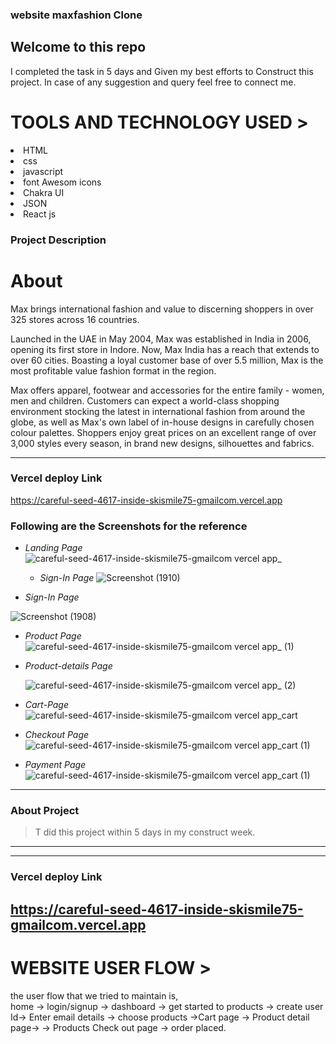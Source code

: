 

###   website <span>maxfashion Clone<span>
<h2>Welcome to this repo</h2>

I completed the task in 5 days and Given my
 best efforts to Construct this project.
In case of any suggestion and query feel free to connect me.

 <h1>TOOLS AND TECHNOLOGY USED ></h1>
  <li>HTML</li>
  <li>css</li>
<li>javascript</li>  
<li>font Awesom icons</li>
<li>Chakra UI</li>
<li>JSON</li>
<li>React js</li>


### Project Description
 
 
 <h1>About </h1>
Max brings international fashion and value to discerning shoppers in over 325 stores across 16 countries.

Launched in the UAE in May 2004, Max was established in India in 2006, opening its first store in Indore. Now, Max India has a reach that extends to over 60 cities. Boasting a loyal customer base of over 5.5 million, Max is the most profitable value fashion format in the region.

Max offers apparel, footwear and accessories for the entire family - women, men and children. Customers can expect a world-class shopping environment stocking the latest in international fashion from around the globe, as well as Max's own label of in-house designs in carefully chosen colour palettes. Shoppers enjoy great prices on an excellent range of over 3,000 styles every season, in brand new designs, silhouettes and fabrics.

---

### Vercel deploy Link
 
https://careful-seed-4617-inside-skismile75-gmailcom.vercel.app



### Following are the Screenshots for the reference

- *Landing Page*
  ![careful-seed-4617-inside-skismile75-gmailcom vercel app_](https://user-images.githubusercontent.com/101392872/191095270-adb5413e-1db4-4760-9ee7-8b53ec4742e6.png)

 
  - *Sign-In Page* 
 ![Screenshot (1910)](https://user-images.githubusercontent.com/101392872/191097345-2c9b4d4e-6fc4-4303-9b9e-7ff4355d390b.png)

 

- *Sign-In Page*

![Screenshot (1908)](https://user-images.githubusercontent.com/101392872/191097372-6d171905-ad17-433e-9143-6bc3573c99a9.png)

 
 
 
 
- *Product Page*
![careful-seed-4617-inside-skismile75-gmailcom vercel app_ (1)](https://user-images.githubusercontent.com/101392872/191095879-94570788-ce51-4122-a0b1-3685b2d28dfd.png)

  

- *Product-details Page*

  ![careful-seed-4617-inside-skismile75-gmailcom vercel app_ (2)](https://user-images.githubusercontent.com/101392872/191096199-7cf8f5bd-78b0-4f5f-8cff-d0cd85d21cad.png)

 
 


- *Cart-Page*
![careful-seed-4617-inside-skismile75-gmailcom vercel app_cart](https://user-images.githubusercontent.com/101392872/191096773-844e7718-398e-49c4-9616-78f1f6d7ff2c.png)



- *Checkout Page*
![careful-seed-4617-inside-skismile75-gmailcom vercel app_cart (1)](https://user-images.githubusercontent.com/101392872/191096922-3cc21271-fe71-4587-9756-b1e93a112f7b.png)

  


- *Payment Page*
![careful-seed-4617-inside-skismile75-gmailcom vercel app_cart (1)](https://user-images.githubusercontent.com/101392872/191096999-ba98665d-76a8-4768-a4c9-fa4b3d386e71.png)

  


---


### About Project

> T did this project within 5 days in my construct week.


---

------

### Vercel deploy Link
 

https://careful-seed-4617-inside-skismile75-gmailcom.vercel.app
------
 
<h1>WEBSITE USER FLOW ></h1>

the user flow that we tried to maintain is,
<br/>
home -> login/signup -> dashboard -> get started to products -> create user Id-> Enter email details -> 
choose products ->Cart page -> Product detail page-> -> Products Check out page -> order placed.

